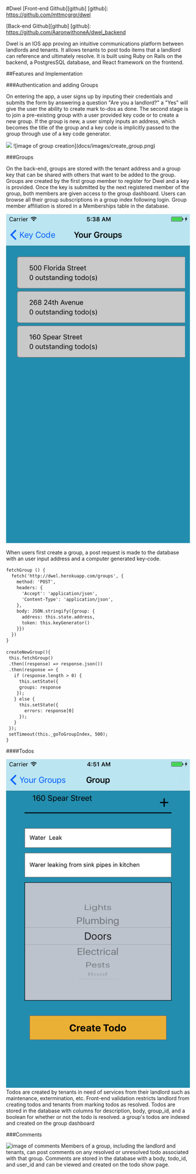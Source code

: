 #Dwel
[Front-end Github][github]
[github]: https://github.com/mttmcgrgr/dwel

[Back-end Github][github]
[github]: https://github.com/AaronwithoneA/dwel_backend

Dwel is an IOS app proving an intuitive communications platform between landlords and tenants.  It allows tenants to post todo items that a landlord can reference and ultimately resolve. It is built using Ruby on Rails on the backend, a PostgresSQL database, and React framework on the frontend.

##Features and Implementation

###Authentication and adding Groups

On entering the app, a user signs up by inputing their credentials and submits the form by answering a question "Are you a landlord?" a "Yes" will give the user the ability to
create mark to-dos as done. The second stage is to join a pre-existing group with a user provided key code or to create a new group. If the group is new, a user simply inputs an address, which becomes the title of the group and a key code is implicitly passed to the group through use of a key code generator.

<img src="https://github.com/mttmcgrgr/dwel/blob/master/docs/images/create_account.png" width="200">
![image of group creation](docs/images/create_group.png)

###Groups

On the back-end, groups are stored with the tenant address and a group key that can be shared with others that want to be added to the group.  Groups are created by the first group member to register for Dwel and a key is provided.  Once the key is submitted by the next registered member of the group, both members are given access to the group dashboard.  Users can browse all their group subscriptions in a group index following login.  Group member affiliation is stored in a Memberships table in the database.  

![image of group_index](docs/images/groups_index.png)

When users first create a group, a post request is made to the database with an user input address and a computer generated key-code.  

```
fetchGroup () {
  fetch('http://dwel.herokuapp.com/groups', {
    method: 'POST',
    headers: {
      'Accept': 'application/json',
      'Content-Type': 'application/json',
    },
    body: JSON.stringify({group: {
      address: this.state.address,
      token: this.keyGenerator()
    }})
  })
}

createNewGroup(){
 this.fetchGroup()
 .then((response) => response.json())
 .then(response => {
   if (response.length > 0) {
     this.setState({
     groups: response
    });
   } else {
     this.setState({
       errors: response[0]
     });
   }
 });
 setTimeout(this._goToGroupIndex, 500);
}
```

####Todos

![image of todos](docs/images/todos_form.png)
Todos are created by tenants in need of services from their landlord such as maintenance, extermination, etc.  Front-end validation restricts landlord from creating todos and tenants from marking todos as resolved.  Todos are stored in the database with columns for description, body, group_id, and a boolean for whether or not the todo is resolved.  a group's todos are indexed and created on the group dashboard

###Comments

![image of comments]()
Members of a group, including the landlord and tenants, can post comments on any resolved or unresolved todo associated with that group.  Comments are stored in the database with a body, todo_id, and user_id and can be viewed and created on the todo show page.  
